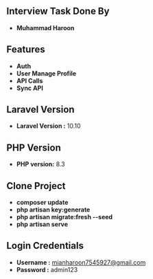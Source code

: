 ## Interview Task Done By
- **Muhammad Haroon**

## Features
- **Auth**
- **User Manage Profile**
- **API Calls**
- **Sync API**

## Laravel Version
- **Laravel Version :** 10.10

## PHP Version
- **PHP version:** 8.3 

## Clone Project
- **composer update**
- **php artisan key:generate**
- **php artisan migrate:fresh --seed**
- **php artisan serve**

## Login Credentials
- **Username :** mianharoon7545927@gmail.com
- **Password :** admin123
